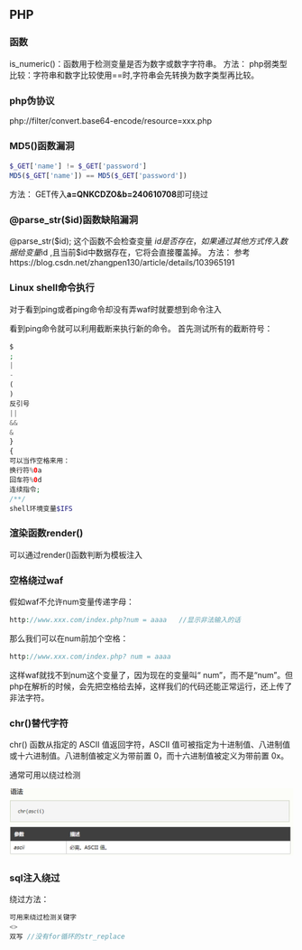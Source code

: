 ## PHP

### 函数

is_numeric()：函数用于检测变量是否为数字或数字字符串。
方法：
php弱类型比较：字符串和数字比较使用==时,字符串会先转换为数字类型再比较。

### php伪协议

php://filter/convert.base64-encode/resource=xxx.php

### MD5()函数漏洞

```php
$_GET['name'] != $_GET['password'] 
MD5($_GET['name']) == MD5($_GET['password'])
```

方法：
GET传入**a=QNKCDZO&b=240610708**即可绕过

### @parse_str($id)函数缺陷漏洞

@parse_str($id); 这个函数不会检查变量 $id 是否存在，如果通过其他方式传入数据给变量$id ,且当前$id中数据存在，它将会直接覆盖掉。
方法：
参考https://blog.csdn.net/zhangpen130/article/details/103965191

### Linux shell命令执行

对于看到ping或者ping命令却没有弄waf时就要想到命令注入

看到ping命令就可以利用截断来执行新的命令。
首先测试所有的截断符号：

```php
$
;
|
-
(
)
反引号
||
&&
&
}
{
可以当作空格来用：
换行符%0a
回车符%0d
连续指令;
/**/
shell环境变量$IFS
```

### 渲染函数render()

可以通过render()函数判断为模板注入

### 空格绕过waf

假如waf不允许num变量传递字母：

```php
http://www.xxx.com/index.php?num = aaaa   //显示非法输入的话
```

那么我们可以在num前加个空格：

```php
http://www.xxx.com/index.php? num = aaaa
```

这样waf就找不到num这个变量了，因为现在的变量叫“ num”，而不是“num”。但php在解析的时候，会先把空格给去掉，这样我们的代码还能正常运行，还上传了非法字符。

### chr()替代字符

chr() 函数从指定的 ASCII 值返回字符，ASCII 值可被指定为十进制值、八进制值或十六进制值。八进制值被定义为带前置 0，而十六进制值被定义为带前置 0x。

通常可用以绕过检测

<img src="image/image-20210322182341207.png" alt="image-20210322182341207" style="zoom: 67%;" />

### sql注入绕过

绕过方法：

```php
可用来绕过检测关键字
<>
双写 //没有for循环的str_replace
```

